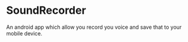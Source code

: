 # SoundRecorder
An android app which allow you record you voice and save that to your mobile device.
